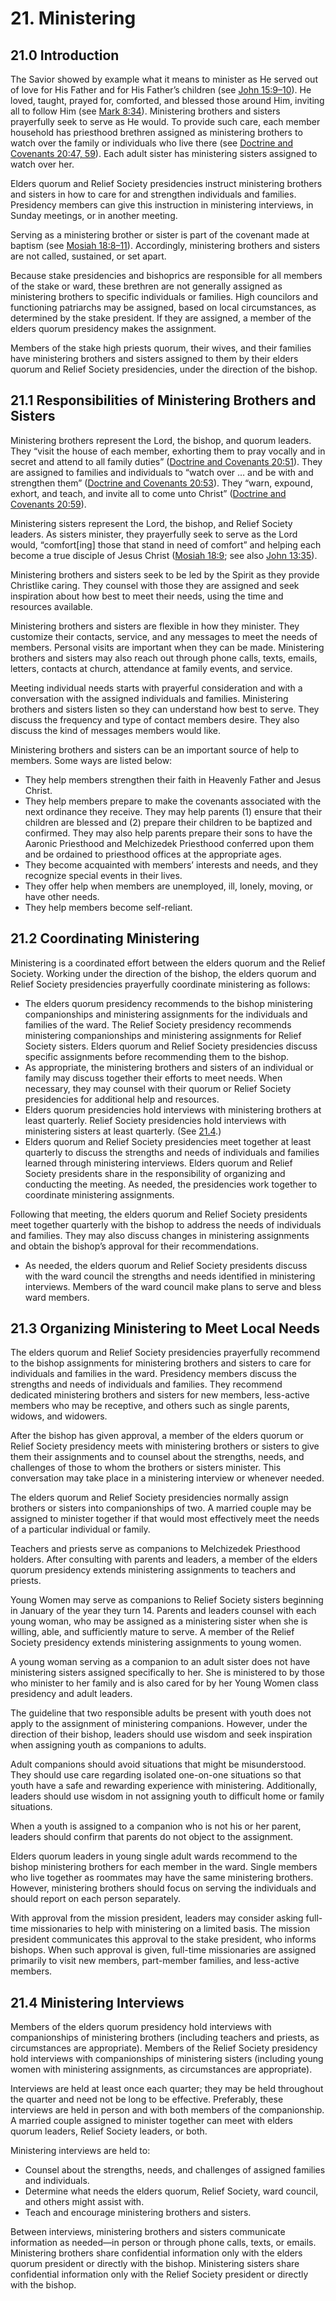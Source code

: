 # 21. Ministering

## 21.0 Introduction

The Savior showed by example what it means to minister as He served out of love for His Father and for His Father’s children (see [John 15:9–10](/study/scriptures/nt/john/15.9-10?lang=eng#p9)). He loved, taught, prayed for, comforted, and blessed those around Him, inviting all to follow Him (see [Mark 8:34](/study/scriptures/nt/mark/8.34?lang=eng#p34)). Ministering brothers and sisters prayerfully seek to serve as He would. To provide such care, each member household has priesthood brethren assigned as ministering brothers to watch over the family or individuals who live there (see [Doctrine and Covenants 20:47, 59](/study/scriptures/dc-testament/dc/20.47,59?lang=eng#p47)). Each adult sister has ministering sisters assigned to watch over her.

Elders quorum and Relief Society presidencies instruct ministering brothers and sisters in how to care for and strengthen individuals and families. Presidency members can give this instruction in ministering interviews, in Sunday meetings, or in another meeting.

Serving as a ministering brother or sister is part of the covenant made at baptism (see [Mosiah 18:8–11](/study/scriptures/bofm/mosiah/18.8-11?lang=eng#p8)). Accordingly, ministering brothers and sisters are not called, sustained, or set apart.

Because stake presidencies and bishoprics are responsible for all members of the stake or ward, these brethren are not generally assigned as ministering brothers to specific individuals or families. High councilors and functioning patriarchs may be assigned, based on local circumstances, as determined by the stake president. If they are assigned, a member of the elders quorum presidency makes the assignment.

Members of the stake high priests quorum, their wives, and their families have ministering brothers and sisters assigned to them by their elders quorum and Relief Society presidencies, under the direction of the bishop.

## 21.1 Responsibilities of Ministering Brothers and Sisters

Ministering brothers represent the Lord, the bishop, and quorum leaders. They “visit the house of each member, exhorting them to pray vocally and in secret and attend to all family duties” ([Doctrine and Covenants 20:51](/study/scriptures/dc-testament/dc/20.51?lang=eng#p51)). They are assigned to families and individuals to “watch over … and be with and strengthen them” ([Doctrine and Covenants 20:53](/study/scriptures/dc-testament/dc/20.53?lang=eng#p53)). They “warn, expound, exhort, and teach, and invite all to come unto Christ” ([Doctrine and Covenants 20:59](/study/scriptures/dc-testament/dc/20.59?lang=eng#p59)).

Ministering sisters represent the Lord, the bishop, and Relief Society leaders. As sisters minister, they prayerfully seek to serve as the Lord would, “comfort[ing] those that stand in need of comfort” and helping each become a true disciple of Jesus Christ ([Mosiah 18:9](/study/scriptures/bofm/mosiah/18.9?lang=eng#p9); see also [John 13:35](/study/scriptures/nt/john/13.35?lang=eng#p35)).

Ministering brothers and sisters seek to be led by the Spirit as they provide Christlike caring. They counsel with those they are assigned and seek inspiration about how best to meet their needs, using the time and resources available.

Ministering brothers and sisters are flexible in how they minister. They customize their contacts, service, and any messages to meet the needs of members. Personal visits are important when they can be made. Ministering brothers and sisters may also reach out through phone calls, texts, emails, letters, contacts at church, attendance at family events, and service.

Meeting individual needs starts with prayerful consideration and with a conversation with the assigned individuals and families. Ministering brothers and sisters listen so they can understand how best to serve. They discuss the frequency and type of contact members desire. They also discuss the kind of messages members would like.

Ministering brothers and sisters can be an important source of help to members. Some ways are listed below:

* They help members strengthen their faith in Heavenly Father and Jesus Christ.
* They help members prepare to make the covenants associated with the next ordinance they receive. They may help parents (1) ensure that their children are blessed and (2) prepare their children to be baptized and confirmed. They may also help parents prepare their sons to have the Aaronic Priesthood and Melchizedek Priesthood conferred upon them and be ordained to priesthood offices at the appropriate ages.
* They become acquainted with members’ interests and needs, and they recognize special events in their lives.
* They offer help when members are unemployed, ill, lonely, moving, or have other needs.
* They help members become self-reliant.
## 21.2 Coordinating Ministering

Ministering is a coordinated effort between the elders quorum and the Relief Society. Working under the direction of the bishop, the elders quorum and Relief Society presidencies prayerfully coordinate ministering as follows:

* The elders quorum presidency recommends to the bishop ministering companionships and ministering assignments for the individuals and families of the ward. The Relief Society presidency recommends ministering companionships and ministering assignments for Relief Society sisters. Elders quorum and Relief Society presidencies discuss specific assignments before recommending them to the bishop.
* As appropriate, the ministering brothers and sisters of an individual or family may discuss together their efforts to meet needs. When necessary, they may counsel with their quorum or Relief Society presidencies for additional help and resources.
* Elders quorum presidencies hold interviews with ministering brothers at least quarterly. Relief Society presidencies hold interviews with ministering sisters at least quarterly. (See [21.4](/study/manual/general-handbook/21-ministering?lang=eng¶=title_number5-p41#title_number5).)
* Elders quorum and Relief Society presidencies meet together at least quarterly to discuss the strengths and needs of individuals and families learned through ministering interviews. Elders quorum and Relief Society presidents share in the responsibility of organizing and conducting the meeting. As needed, the presidencies work together to coordinate ministering assignments.

Following that meeting, the elders quorum and Relief Society presidents meet together quarterly with the bishop to address the needs of individuals and families. They may also discuss changes in ministering assignments and obtain the bishop’s approval for their recommendations.
* As needed, the elders quorum and Relief Society presidents discuss with the ward council the strengths and needs identified in ministering interviews. Members of the ward council make plans to serve and bless ward members.
## 21.3 Organizing Ministering to Meet Local Needs

The elders quorum and Relief Society presidencies prayerfully recommend to the bishop assignments for ministering brothers and sisters to care for individuals and families in the ward. Presidency members discuss the strengths and needs of individuals and families. They recommend dedicated ministering brothers and sisters for new members, less-active members who may be receptive, and others such as single parents, widows, and widowers.

After the bishop has given approval, a member of the elders quorum or Relief Society presidency meets with ministering brothers or sisters to give them their assignments and to counsel about the strengths, needs, and challenges of those to whom the brothers or sisters minister. This conversation may take place in a ministering interview or whenever needed.

The elders quorum and Relief Society presidencies normally assign brothers or sisters into companionships of two. A married couple may be assigned to minister together if that would most effectively meet the needs of a particular individual or family.

Teachers and priests serve as companions to Melchizedek Priesthood holders. After consulting with parents and leaders, a member of the elders quorum presidency extends ministering assignments to teachers and priests.

Young Women may serve as companions to Relief Society sisters beginning in January of the year they turn 14. Parents and leaders counsel with each young woman, who may be assigned as a ministering sister when she is willing, able, and sufficiently mature to serve. A member of the Relief Society presidency extends ministering assignments to young women.

A young woman serving as a companion to an adult sister does not have ministering sisters assigned specifically to her. She is ministered to by those who minister to her family and is also cared for by her Young Women class presidency and adult leaders.

The guideline that two responsible adults be present with youth does not apply to the assignment of ministering companions. However, under the direction of their bishop, leaders should use wisdom and seek inspiration when assigning youth as companions to adults.

Adult companions should avoid situations that might be misunderstood. They should use care regarding isolated one-on-one situations so that youth have a safe and rewarding experience with ministering. Additionally, leaders should use wisdom in not assigning youth to difficult home or family situations.

When a youth is assigned to a companion who is not his or her parent, leaders should confirm that parents do not object to the assignment.

Elders quorum leaders in young single adult wards recommend to the bishop ministering brothers for each member in the ward. Single members who live together as roommates may have the same ministering brothers. However, ministering brothers should focus on serving the individuals and should report on each person separately.

With approval from the mission president, leaders may consider asking full-time missionaries to help with ministering on a limited basis. The mission president communicates this approval to the stake president, who informs bishops. When such approval is given, full-time missionaries are assigned primarily to visit new members, part-member families, and less-active members.

## 21.4 Ministering Interviews

Members of the elders quorum presidency hold interviews with companionships of ministering brothers (including teachers and priests, as circumstances are appropriate). Members of the Relief Society presidency hold interviews with companionships of ministering sisters (including young women with ministering assignments, as circumstances are appropriate).

Interviews are held at least once each quarter; they may be held throughout the quarter and need not be long to be effective. Preferably, these interviews are held in person and with both members of the companionship. A married couple assigned to minister together can meet with elders quorum leaders, Relief Society leaders, or both.

Ministering interviews are held to:

* Counsel about the strengths, needs, and challenges of assigned families and individuals.
* Determine what needs the elders quorum, Relief Society, ward council, and others might assist with.
* Teach and encourage ministering brothers and sisters.

Between interviews, ministering brothers and sisters communicate information as needed﻿—in person or through phone calls, texts, or emails. Ministering brothers share confidential information only with the elders quorum president or directly with the bishop. Ministering sisters share confidential information only with the Relief Society president or directly with the bishop.